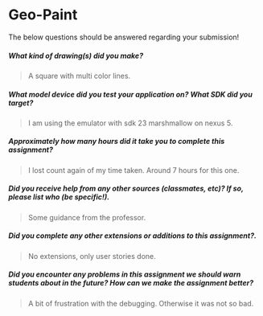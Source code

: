 # Geo-Paint

The below questions should be answered regarding your submission!

##### What kind of drawing(s) did you make? #####
> A square with multi color lines.


##### What model device did you test your application on? What SDK did you target? #####
> I am using the emulator with sdk 23 marshmallow on nexus 5.


##### Approximately how many hours did it take you to complete this assignment? #####
> I lost count again of my time taken. Around 7 hours for this one.


##### Did you receive help from any other sources (classmates, etc)? If so, please list who (be specific!). #####
> Some guidance from the professor.


##### Did you complete any other extensions or additions to this assignment?. #####
> No extensions, only user stories done.


##### Did you encounter any problems in this assignment we should warn students about in the future? How can we make the assignment better? #####
> A bit of frustration with the debugging. Otherwise it was not so bad.